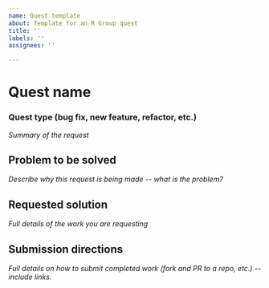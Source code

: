 ```yaml
---
name: Quest template
about: Template for an R Group quest
title: ''
labels: ''
assignees: ''

---
```


# Quest name
### Quest type (bug fix, new feature, refactor, etc.)
*Summary of the request*

## Problem to be solved
*Describe why this request is being made -- what is the problem?*

## Requested solution
*Full details of the work you are requesting*

## Submission directions
*Full details on how to submit completed work (fork and PR to a repo, etc.) -- include links.*
